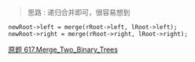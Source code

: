 >思路 : 递归合并即可，很容易想到
```
newRoot->left = merge(rRoot->left, lRoot->left);
newRoot->right = merge(rRoot->right, lRoot->right);
```
[原题 617.Merge_Two_Binary_Trees](https://leetcode-cn.com/problems/merge-two-binary-trees/)
